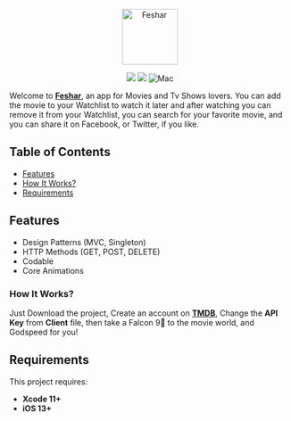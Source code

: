 
<p align="center">
<img src="https://i.imgur.com/acHexdC.png" height="100" alt="Feshar">
</a>

<p align="center">
    <img src="https://img.shields.io/badge/Swift-5-orange.svg" />
    <img src="https://img.shields.io/badge/version-1.0-blue.svg" />
    <img src="https://img.shields.io/badge/platforms-mac-brightgreen.svg?style=flat" alt="Mac"
     />
</p>


Welcome to [**Feshar**](https://youtu.be/EiXtgDZ8I98), an app for Movies and Tv Shows lovers. You can add the movie to your Watchlist to watch it later and after watching you can remove it from your Watchlist, you can search for your favorite movie, and you can share it on Facebook, or Twitter, if you like.

## Table of Contents

* [Features](#features)
* [How It Works?](#how-it-works)
* [Requirements](#requirements)

## Features

- Design Patterns (MVC, Singleton)
- HTTP Methods (GET, POST, DELETE)
- Codable
- Core Animations

### How It Works?

Just Download the project, Create an account on [**TMDB**](https://www.themoviedb.org/account/signup?language=en-US
), Change the **API Key** from **Client** file, then take a Falcon 9🚀 to the movie world, and Godspeed for you!

 
## Requirements

This project requires: 
* **Xcode 11+** 
* **iOS 13+**
